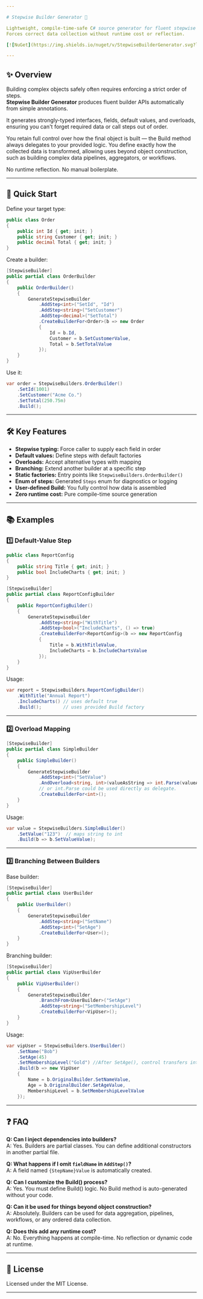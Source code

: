 ```yaml
---

# Stepwise Builder Generator 🚀

Lightweight, compile-time-safe C# source generator for fluent stepwise builders.  
Forces correct data collection without runtime cost or reflection.

[![NuGet](https://img.shields.io/nuget/v/StepwiseBuilderGenerator.svg?logo=nuget)](https://www.nuget.org/packages/StepwiseBuilderGenerator)

---
```


## ✨ Overview

Building complex objects safely often requires enforcing a strict order of steps.  
**Stepwise Builder Generator** produces fluent builder APIs automatically from simple annotations.

It generates strongly-typed interfaces, fields, default values, and overloads,  
ensuring you can't forget required data or call steps out of order.

You retain full control over how the final object is built — the Build method always delegates to your provided logic.
You define exactly how the collected data is transformed, allowing uses beyond object construction,  
such as building complex data pipelines, aggregators, or workflows.

No runtime reflection. No manual boilerplate.

---

## 🚀 Quick Start

Define your target type:

```csharp
public class Order
{
    public int Id { get; init; }
    public string Customer { get; init; }
    public decimal Total { get; init; }
}
```

Create a builder:

```csharp
[StepwiseBuilder]
public partial class OrderBuilder
{
    public OrderBuilder()
    {
        GenerateStepwiseBuilder
            .AddStep<int>("SetId", "Id")
            .AddStep<string>("SetCustomer")
            .AddStep<decimal>("SetTotal")
            .CreateBuilderFor<Order>(b => new Order
            {
                Id = b.Id,
                Customer = b.SetCustomerValue,
                Total = b.SetTotalValue
            });
    }
}
```

Use it:

```csharp
var order = StepwiseBuilders.OrderBuilder()
    .SetId(1001)
    .SetCustomer("Acme Co.")
    .SetTotal(250.75m)
    .Build();
```

---

## 🛠️ Key Features

- **Stepwise typing:** Force caller to supply each field in order
- **Default values:** Define steps with default factories
- **Overloads:** Accept alternative types with mapping
- **Branching:** Extend another builder at a specific step
- **Static factories:** Entry points like `StepwiseBuilders.OrderBuilder()`
- **Enum of steps:** Generated `Steps` enum for diagnostics or logging
- **User-defined Build:** You fully control how data is assembled
- **Zero runtime cost:** Pure compile-time source generation

---

## 📚 Examples

### 1️⃣ Default-Value Step

```csharp
public class ReportConfig
{
    public string Title { get; init; }
    public bool IncludeCharts { get; init; }
}
```

```csharp
[StepwiseBuilder]
public partial class ReportConfigBuilder
{
    public ReportConfigBuilder()
    {
        GenerateStepwiseBuilder
            .AddStep<string>("WithTitle")
            .AddStep<bool>("IncludeCharts", () => true)
            .CreateBuilderFor<ReportConfig>(b => new ReportConfig
            {
                Title = b.WithTitleValue,
                IncludeCharts = b.IncludeChartsValue
            });
    }
}
```

Usage:

```csharp
var report = StepwiseBuilders.ReportConfigBuilder()
    .WithTitle("Annual Report")
    .IncludeCharts() // uses default true
    .Build();        // uses provided Build factory
```

---

### 2️⃣ Overload Mapping

```csharp
[StepwiseBuilder]
public partial class SimpleBuilder
{
    public SimpleBuilder()
    {
        GenerateStepwiseBuilder
            .AddStep<int>("SetValue")
            .AndOverload<string, int>(valueAsString => int.Parse(valueAsString))
            // or int.Parse could be used directly as delegate.
            .CreateBuilderFor<int>();
    }
}
```

Usage:

```csharp
var value = StepwiseBuilders.SimpleBuilder()
    .SetValue("123")  // maps string to int
    .Build(b => b.SetValueValue);
```

---

### 3️⃣ Branching Between Builders

Base builder:

```csharp
[StepwiseBuilder]
public partial class UserBuilder
{
    public UserBuilder()
    {
        GenerateStepwiseBuilder
            .AddStep<string>("SetName")
            .AddStep<int>("SetAge")
            .CreateBuilderFor<User>();
    }
}
```

Branching builder:

```csharp
[StepwiseBuilder]
public partial class VipUserBuilder
{
    public VipUserBuilder()
    {
        GenerateStepwiseBuilder
            .BranchFrom<UserBuilder>("SetAge")
            .AddStep<string>("SetMembershipLevel")
            .CreateBuilderFor<VipUser>();
    }
}
```

Usage:

```csharp
var vipUser = StepwiseBuilders.UserBuilder()
    .SetName("Bob")
    .SetAge(45)
    .SetMembershipLevel("Gold") //After SetAge(), control transfers into VipUserBuilder steps via extension method.
    .Build(b => new VipUser
    {
        Name = b.OriginalBuilder.SetNameValue,
        Age = b.OriginalBuilder.SetAgeValue,
        MembershipLevel = b.SetMembershipLevelValue
    });
```

---

## ❓ FAQ

**Q: Can I inject dependencies into builders?**  
A: Yes. Builders are partial classes. You can define additional constructors in another partial file.

**Q: What happens if I omit `fieldName` in `AddStep()`?**  
A: A field named `{StepName}Value` is automatically created.

**Q: Can I customize the Build() process?**  
A: Yes. You must define Build() logic. No Build method is auto-generated without your code.

**Q: Can it be used for things beyond object construction?**  
A: Absolutely. Builders can be used for data aggregation, pipelines, workflows, or any ordered data collection.

**Q: Does this add any runtime cost?**  
A: No. Everything happens at compile-time. No reflection or dynamic code at runtime.

---

## 📄 License

Licensed under the MIT License.

---

